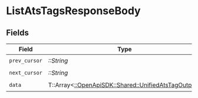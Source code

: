 # ListAtsTagsResponseBody


## Fields

| Field                                                                                             | Type                                                                                              | Required                                                                                          | Description                                                                                       |
| ------------------------------------------------------------------------------------------------- | ------------------------------------------------------------------------------------------------- | ------------------------------------------------------------------------------------------------- | ------------------------------------------------------------------------------------------------- |
| `prev_cursor`                                                                                     | *::String*                                                                                        | :heavy_check_mark:                                                                                | N/A                                                                                               |
| `next_cursor`                                                                                     | *::String*                                                                                        | :heavy_check_mark:                                                                                | N/A                                                                                               |
| `data`                                                                                            | T::Array<[::OpenApiSDK::Shared::UnifiedAtsTagOutput](../../models/shared/unifiedatstagoutput.md)> | :heavy_check_mark:                                                                                | N/A                                                                                               |